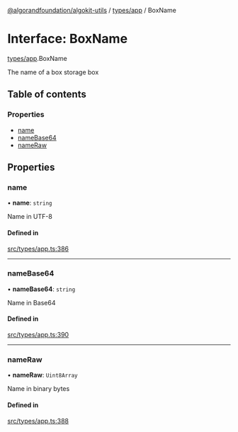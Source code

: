 [@algorandfoundation/algokit-utils](../README.md) / [types/app](../modules/types_app.md) / BoxName

# Interface: BoxName

[types/app](../modules/types_app.md).BoxName

The name of a box storage box

## Table of contents

### Properties

- [name](types_app.BoxName.md#name)
- [nameBase64](types_app.BoxName.md#namebase64)
- [nameRaw](types_app.BoxName.md#nameraw)

## Properties

### name

• **name**: `string`

Name in UTF-8

#### Defined in

[src/types/app.ts:386](https://github.com/algorandfoundation/algokit-utils-ts/blob/main/src/types/app.ts#L386)

___

### nameBase64

• **nameBase64**: `string`

Name in Base64

#### Defined in

[src/types/app.ts:390](https://github.com/algorandfoundation/algokit-utils-ts/blob/main/src/types/app.ts#L390)

___

### nameRaw

• **nameRaw**: `Uint8Array`

Name in binary bytes

#### Defined in

[src/types/app.ts:388](https://github.com/algorandfoundation/algokit-utils-ts/blob/main/src/types/app.ts#L388)
